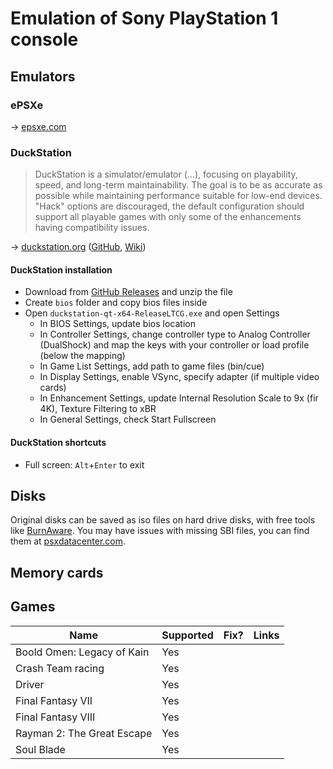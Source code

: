 # Emulation of Sony PlayStation 1 console

## Emulators

### ePSXe

→ [epsxe.com](http://www.epsxe.com/)

### DuckStation

> DuckStation is a simulator/emulator (...), focusing on playability, speed, and long-term maintainability. The goal is to be as accurate as possible while maintaining performance suitable for low-end devices. "Hack" options are discouraged, the default configuration should support all playable games with only some of the enhancements having compatibility issues.

→ [duckstation.org](https://www.duckstation.org/) ([GitHub](), [Wiki](https://www.duckstation.org/wiki/Main_Page))

#### DuckStation installation

* Download from [GitHub Releases](https://github.com/stenzek/duckstation/releases/tag/latest) and unzip the file
* Create `bios` folder and copy bios files inside
* Open `duckstation-qt-x64-ReleaseLTCG.exe` and open Settings
  * In BIOS Settings, update bios location
  * In Controller Settings, change controller type to Analog Controller (DualShock) and map the keys with your controller or load profile (below the mapping)
  * In Game List Settings, add path to game files (bin/cue)
  * In Display Settings, enable VSync, specify adapter (if multiple video cards)
  * In Enhancement Settings, update Internal Resolution Scale to 9x (fir 4K), Texture Filtering to xBR
  * In General Settings, check Start Fullscreen

#### DuckStation shortcuts

* Full screen: `Alt`+`Enter` to exit

## Disks

Original disks can be saved as iso files on hard drive disks, with free tools like [BurnAware](https://www.burnaware.com/). You may have issues with missing SBI files, you can find them at [psxdatacenter.com](http://psxdatacenter.com/sbifiles.html).
 
## Memory cards
 
## Games
 
Name | Supported | Fix? | Links
---- | --------- | ---- | -----
Boold Omen: Legacy of Kain | Yes | |
Crash Team racing | Yes | |
Driver | Yes | |
Final Fantasy VII | Yes | |
Final Fantasy VIII | Yes | |
Rayman 2: The Great Escape | Yes | |
Soul Blade | Yes | |
